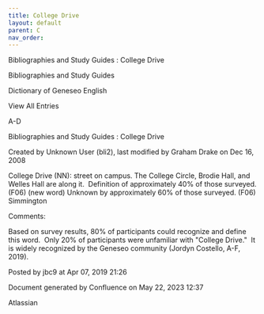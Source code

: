 ```yaml
---
title: College Drive
layout: default
parent: C
nav_order:
---
```


Bibliographies and Study Guides : College Drive

Bibliographies and Study Guides

Dictionary of Geneseo English

View All Entries

A-D

Bibliographies and Study Guides : College Drive

Created by  Unknown User (bli2), last modified by  Graham Drake on Dec 16, 2008

College Drive (NN): street on campus. The College Circle, Brodie Hall, and Welles Hall are along it.  Definition of approximately 40% of those surveyed. (F06) (new word) Unknown by approximately 60% of those surveyed. (F06) Simmington

Comments:

Based on survey results, 80% of participants could recognize and define this word.  Only 20% of participants were unfamiliar with &quot;College Drive.&quot;  It is widely recognized by the Geneseo community (Jordyn Costello, A-F, 2019).

Posted by jbc9 at Apr 07, 2019 21:26

Document generated by Confluence on May 22, 2023 12:37

Atlassian
